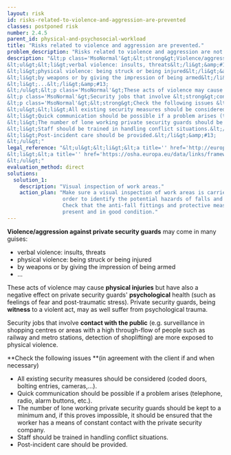 ```yaml
---
layout: risk
id: risks-related-to-violence-and-aggression-are-prevented
classes: postponed risk
number: 2.4.5
parent_id: physical-and-psychosocial-workload
title: "Risks related to violence and aggression are prevented."
problem_description: "Risks related to violence and aggression are not prevented."
description: "&lt;p class='MsoNormal'&gt;&lt;strong&gt;Violence/aggression against private security guards&lt;/strong&gt; may come in many guises:&lt;/p&gt;&amp;#13;
&lt;ul&gt;&lt;li&gt;verbal violence: insults, threats&lt;/li&gt;&amp;#13;
&lt;li&gt;physical violence: being struck or being injured&lt;/li&gt;&amp;#13;
&lt;li&gt;by weapons or by giving the impression of being armed&lt;/li&gt;&amp;#13;
&lt;li&gt;...&lt;/li&gt;&amp;#13;
&lt;/ul&gt;&lt;p class='MsoNormal'&gt;These acts of violence may cause &lt;strong&gt;physical injuries&lt;/strong&gt; but have also a negative effect on private security guards' &lt;strong&gt;psychological&lt;/strong&gt; health (such as feelings of fear and post-traumatic stress). Private security guards, being &lt;strong&gt;witness&lt;/strong&gt; to a violent act, may as well suffer from psychological trauma.&lt;/p&gt;&amp;#13;
&lt;p class='MsoNormal'&gt;Security jobs that involve &lt;strong&gt;contact with the public&lt;/strong&gt; (e.g. surveillance in shopping centres or areas with a high through-flow of people such as railway and metro stations, detection of shoplifting) are more exposed to physical violence.&lt;/p&gt;&amp;#13;
&lt;p class='MsoNormal'&gt;&lt;strong&gt;Check the following issues &lt;/strong&gt;(in agreement with the client if and when necessary)&lt;/p&gt;&amp;#13;
&lt;ul&gt;&lt;li&gt;All existing security measures should be considered (coded doors, bolting entries, cameras,...).&lt;/li&gt;&amp;#13;
&lt;li&gt;Quick communication should be possible if a problem arises (telephone, radio, alarm buttons, etc.).&lt;/li&gt;&amp;#13;
&lt;li&gt;The number of lone working private security guards should be kept to a minimum and, if this proves impossible, it should be ensured that the worker has a means of constant contact with the private security company.&lt;/li&gt;&amp;#13;
&lt;li&gt;Staff should be trained in handling conflict situations.&lt;/li&gt;&amp;#13;
&lt;li&gt;Post-incident care should be provided.&lt;/li&gt;&amp;#13;
&lt;/ul&gt;"
legal_reference: "&lt;ul&gt;&lt;li&gt;&lt;a title='' href='http://europa.eu/legislation_summaries/employment_and_social_policy/health_hygiene_safety_at_work/c11113_en.htm' rel='nofollow' target='_blank'&gt;89/391/CEE Implementing measures to improve the health and safety of workers (framework directive).&lt;/a&gt;&lt;/li&gt;&amp;#13;
&lt;li&gt;&lt;a title='' href='https://osha.europa.eu/data/links/framework-agreement-on-harassment-and-violence-at-work?utm_source=oshmail&amp;amp;utm_medium=email&amp;amp;utm_campaign=index_html' rel='nofollow' target='_blank'&gt;Framework agreement on harassment and violence at work.&lt;/a&gt;&lt;/li&gt;&amp;#13;
&lt;/ul&gt;"
evaluation_method: direct
solutions:
  solution_1:
    description: "Visual inspection of work areas."
    action_plan: "Make sure a visual inspection of work areas is carried out in
                  order to identify the potential hazards of falls and slips.
                  Check that the anti-fall fittings and protective measures are
                  present and in good condition."
---
```

**Violence/aggression against private security guards** may come in many guises:

  * verbal violence: insults, threats
  * physical violence: being struck or being injured
  * by weapons or by giving the impression of being armed
  * ...

These acts of violence may cause **physical injuries** but have also a
negative effect on private security guards' **psychological** health (such as
feelings of fear and post-traumatic stress). Private security guards, being
**witness** to a violent act, may as well suffer from psychological trauma.

Security jobs that involve **contact with the public** (e.g. surveillance in
shopping centres or areas with a high through-flow of people such as railway
and metro stations, detection of shoplifting) are more exposed to physical
violence.

**Check the following issues **(in agreement with the client if and when necessary)

  * All existing security measures should be considered (coded doors, bolting entries, cameras,...).
  * Quick communication should be possible if a problem arises (telephone, radio, alarm buttons, etc.).
  * The number of lone working private security guards should be kept to a minimum and, if this proves impossible, it should be ensured that the worker has a means of constant contact with the private security company.
  * Staff should be trained in handling conflict situations.
  * Post-incident care should be provided.


